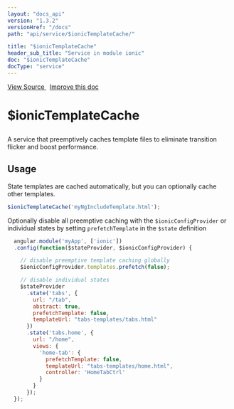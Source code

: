 ```yaml
---
layout: "docs_api"
version: "1.3.2"
versionHref: "/docs"
path: "api/service/$ionicTemplateCache/"

title: "$ionicTemplateCache"
header_sub_title: "Service in module ionic"
doc: "$ionicTemplateCache"
docType: "service"
---
```


<div class="improve-docs">
<a href='http://github.com/driftyco/ionic/tree/1.x/js/angular/service/templateCache.js#L5'>
View Source
</a>
&nbsp;
<a href='http://github.com/driftyco/ionic/edit/1.x/js/angular/service/templateCache.js#L5'>
Improve this doc
</a>
</div>




<h1 class="api-title">

$ionicTemplateCache



</h1>





A service that preemptively caches template files to eliminate transition flicker and boost performance.









## Usage
State templates are cached automatically, but you can optionally cache other templates.

```js
$ionicTemplateCache('myNgIncludeTemplate.html');
```

Optionally disable all preemptive caching with the `$ionicConfigProvider` or individual states by setting `prefetchTemplate`
in the `$state` definition

```js
  angular.module('myApp', ['ionic'])
  .config(function($stateProvider, $ionicConfigProvider) {

    // disable preemptive template caching globally
    $ionicConfigProvider.templates.prefetch(false);

    // disable individual states
    $stateProvider
      .state('tabs', {
        url: "/tab",
        abstract: true,
        prefetchTemplate: false,
        templateUrl: "tabs-templates/tabs.html"
      })
      .state('tabs.home', {
        url: "/home",
        views: {
          'home-tab': {
            prefetchTemplate: false,
            templateUrl: "tabs-templates/home.html",
            controller: 'HomeTabCtrl'
          }
        }
      });
  });
```


  

  
  
  






